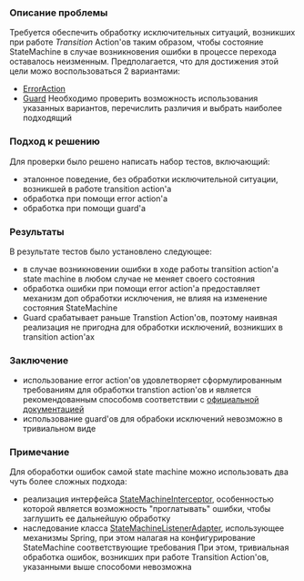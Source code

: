 ### Описание проблемы
Требуется обеспечить обработку исключительных ситуаций, возникших при работе _Transition_ Action'ов таким образом, чтобы 
состояние StateMachine в случае возникновения ошибки в процессе перехода оставалось неизменным. Предполагается, что для 
достижения этой цели можо воспользоваться 2 вариантами: 
- [ErrorAction](https://docs.spring.io/spring-statemachine/docs/current/api/org/springframework/statemachine/config/configurers/AbstractTransitionConfigurer.html#addAction-org.springframework.statemachine.action.Action-org.springframework.statemachine.action.Action-) 
- [Guard](https://docs.spring.io/spring-statemachine/docs/current/api/index.html?org/springframework/statemachine/guard/Guard.html)
Необходимо проверить возможность использования указанных вариантов, перечислить различия и выбрать наиболее подходящий
### Подход к решению
Для проверки было решено написать набор тестов, включающий:
- эталонное поведение, без обработки исключительной ситуации, возникшей в работе transition action'а 
- обработка при помощи error action'а
- обработка при помощи guard'а
### Результаты
В результате тестов было установлено следующее: 
- в случае возникновении ошибки в ходе работы transition action'а state machine в любом случае не меняет своего состояния
- обработка ошибки при помощи error action'а предоставляет механизм доп обработки исключения, не влияя на изменение состояния StateMachine
- Guard срабатывает раньше Transtion Action'ов, поэтому наивная реализация не пригодна для обработки исключений, возникших в transition action'ах
### Заключение
- использование error action'ов удовлетворяет сформулированным требованиям для обработки transtion action'ов и является рекомендованным способомв соответствии с [официальной документацией](https://docs.spring.io/spring-statemachine/docs/current/reference/#statemachine-config-transition-actions-errorhandling)
- использование guard'ов для обрабоки исключений невозможно в тривиальном виде
### Примечание
Для обоработки ошибок самой state machine можно использовать два чуть более сложных подхода:
- реализация интерфейса [StateMachineInterceptor](https://docs.spring.io/spring-statemachine/docs/current/api/index.html?org/springframework/statemachine/guard/Guard.html), особенностью которой является возможность "проглатывать" ошибки, чтобы заглушить ее дальнейшую обработку
- наследование класса [StateMachineListenerAdapter](https://docs.spring.io/spring-statemachine/docs/current/api/org/springframework/statemachine/listener/StateMachineListenerAdapter.html), использующее механизмы Spring, при этом налагая на конфигурирование StateMachine соответствующие требования 
При этом, тривиальная обработка ошибок, возникших при работе Transition Action'ов, указанными выше способоми невозможна
